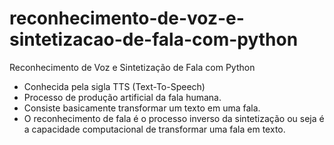 # reconhecimento-de-voz-e-sintetizacao-de-fala-com-python
Reconhecimento de Voz e Sintetização de Fala com Python

+ Conhecida pela sigla TTS (Text-To-Speech)
+ Processo de produção artificial da fala humana.
+ Consiste basicamente transformar um texto em uma fala.
+ O reconhecimento de fala é o processo inverso da sintetização ou seja é a capacidade computacional de transformar uma fala em texto.

